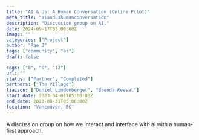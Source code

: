 ```yaml
---
title: "AI & Us: A Human Conversation (Online Pilot)"
meta_title: "aiandushumanconversation"
description: "Discussion group on AI."
date: 2024-09-17T05:00:00Z
image: ""
categories: ["Project"]
author: "Rae J"
tags: ["community", "ai"]
draft: false

sdgs: ["8", "9", "12"]
url: ""
status: ["Partner", "Completed"]
partners: ["The Village"]
liaison: ["Daniel Lindenberger", "Brenda Keesal"]
start_date: 2023-04-01T05:00:00Z
end_date: 2023-08-31T05:00:00Z
location: "Vancouver, BC"
---
```


A discussion group on how we interact and interface with ai with a human-first approach.
